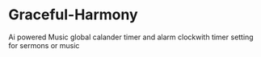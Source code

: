 # Graceful-Harmony
Ai powered Music global calander timer and alarm clockwith timer setting for sermons or music
